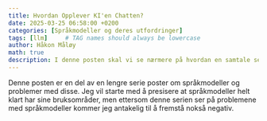 ```yaml
---
title: Hvordan Opplever KI'en Chatten?
date: 2025-03-25 06:58:00 +0200
categories: [Språkmodeller og deres utfordringer]
tags: [llm]     # TAG names should always be lowercase
author: Håkon Måløy
math: true
description: I denne posten skal vi se nærmere på hvordan en samtale ser ut fra perspektivet til en språkmodell (llm). Vi ser på Tokenization, kontekstvinduet og hvordan disse påvirker en språkmodels evner og kvaliteter.
---
```


Denne posten er en del av en lengre serie poster om språkmodeller og problemer med disse. Jeg vil starte med å presisere at språkmodeller helt klart har sine bruksområder, men ettersom denne serien ser på problemene med språkmodeller kommer jeg antakelig til å fremstå nokså negativ.

